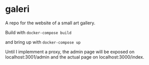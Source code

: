 # galeri
A repo for the website of a small art gallery.

Build with
`docker-compose build`

and bring up with
`docker-compose up`

Until I implemment a proxy, the admin page will be exposed on localhost:3001/admin and the actual page on localhost:3000/index.
